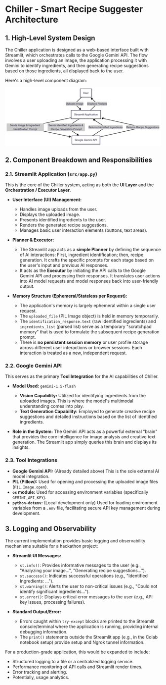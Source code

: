 # Chiller - Smart Recipe Suggester Architecture

## 1. High-Level System Design

The Chiller application is designed as a web-based interface built with Streamlit, which orchestrates calls to the Google Gemini API. The flow involves a user uploading an image, the application processing it with Gemini to identify ingredients, and then generating recipe suggestions based on those ingredients, all displayed back to the user.

Here's a high-level component diagram:

![alt text](<Untitled diagram _ Mermaid Chart-2025-07-25-233652.png>)
## 2. Component Breakdown and Responsibilities

### 2.1. Streamlit Application (`src/app.py`)

This is the core of the Chiller system, acting as both the **UI Layer** and the **Orchestration / Executor Layer**.

*   **User Interface (UI) Management:**
    *   Handles image uploads from the user.
    *   Displays the uploaded image.
    *   Presents identified ingredients to the user.
    *   Renders the generated recipe suggestions.
    *   Manages basic user interaction elements (buttons, text areas).

*   **Planner & Executor:**
    *   The Streamlit app acts as a **simple Planner** by defining the sequence of AI interactions: First, ingredient identification; then, recipe generation. It crafts the specific prompts for each stage based on the user's input and previous AI responses.
    *   It acts as the **Executor** by initiating the API calls to the Google Gemini API and processing their responses. It translates user actions into AI model requests and model responses back into user-friendly output.

*   **Memory Structure (Ephemeral/Stateless per Request):**
    *   The application's memory is largely ephemeral within a single user request.
    *   The `uploaded_file` (PIL Image object) is held in memory temporarily.
    *   The `identification_response.text` (raw identified ingredients) and `ingredients_list` (parsed list) serve as a temporary "scratchpad memory" that is used to formulate the subsequent recipe generation prompt.
    *   There is **no persistent session memory** or user profile storage across different user interactions or browser sessions. Each interaction is treated as a new, independent request.

### 2.2. Google Gemini API

This serves as the primary **Tool Integration** for the AI capabilities of Chiller.

*   **Model Used:** `gemini-1.5-flash`
    *   **Vision Capability:** Utilized for identifying ingredients from the uploaded images. This is where the model's multimodal understanding comes into play.
    *   **Text Generation Capability:** Employed to generate creative recipe suggestions and detailed instructions based on the list of identified ingredients.

*   **Role in the System:** The Gemini API acts as a powerful external "brain" that provides the core intelligence for image analysis and creative text generation. The Streamlit app simply queries this brain and displays its insights.

### 2.3. Tool Integrations

*   **Google Gemini API:** (Already detailed above) This is the sole external AI model integration.
*   **PIL (Pillow):** Used for opening and processing the uploaded image files (`PIL.Image.open`).
*   **`os` module:** Used for accessing environment variables (specifically `GEMINI_API_KEY`).
*   **`python-dotenv`:** (Local development only) Used for loading environment variables from a `.env` file, facilitating secure API key management during development.

## 3. Logging and Observability

The current implementation provides basic logging and observability mechanisms suitable for a hackathon project:

*   **Streamlit UI Messages:**
    *   `st.info()`: Provides informative messages to the user (e.g., "Analyzing your image...", "Generating recipe suggestions...").
    *   `st.success()`: Indicates successful operations (e.g., "Identified Ingredients: ...").
    *   `st.warning()`: Alerts the user to non-critical issues (e.g., "Could not identify significant ingredients...").
    *   `st.error()`: Displays critical error messages to the user (e.g., API key issues, processing failures).

*   **Standard Output/Error:**
    *   Errors caught within `try-except` blocks are printed to the Streamlit console/terminal where the application is running, providing internal debugging information.
    *   The `print()` statements outside the Streamlit app (e.g., in the Colab notebook setup) provide setup and Ngrok tunnel information.

For a production-grade application, this would be expanded to include:
*   Structured logging to a file or a centralized logging service.
*   Performance monitoring of API calls and Streamlit render times.
*   Error tracking and alerting.
*   Potentially, usage analytics.
